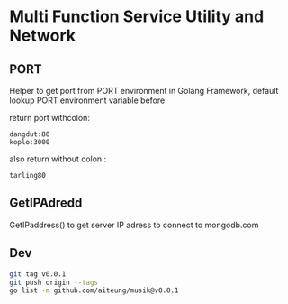 # Multi Function Service Utility and Network

## PORT

Helper to get port from PORT environment in Golang Framework, default lookup PORT environment variable before

return port withcolon:

```env
dangdut:80
koplo:3000
```

also return without colon :

```env
tarling80
```

## GetIPAdredd

GetIPaddress() to get server IP adress to connect to mongodb.com

## Dev

```sh
git tag v0.0.1
git push origin --tags
go list -m github.com/aiteung/musik@v0.0.1
```
